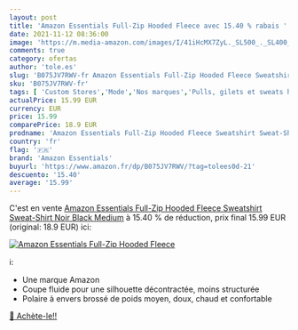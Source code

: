 ```yaml
---
layout: post
title: 'Amazon Essentials Full-Zip Hooded Fleece avec 15.40 % rabais '
date: 2021-11-12 08:36:00
image: 'https://m.media-amazon.com/images/I/41iHcMX7ZyL._SL500_._SL400_.jpg'
comments: true
category: ofertas
author: 'tole.es'
slug: 'B075JV7RWV-fr Amazon Essentials Full-Zip Hooded Fleece Sweatshirt Sweat-...'
sku: 'B075JV7RWV-fr'
tags: [ 'Custom Stores','Mode','Nos marques','Pulls, gilets et sweats homme','Specialty Stores','Sweats homme','Sweats à capuche homme','Vêtements','Vêtements homme','amazon essentials', ]
actualPrice: 15.99 EUR
currency: EUR
price: 15.99
comparePrice: 18.9 EUR
prodname: 'Amazon Essentials Full-Zip Hooded Fleece Sweatshirt Sweat-Shirt  Noir  Black   Medium'
country: 'fr'
flag: '🇫🇷'
brand: 'Amazon Essentials'
buyurl: 'https://www.amazon.fr/dp/B075JV7RWV/?tag=tolees0d-21'
descuento: '15.40'
average: '15.99'
---
```


C'est en vente [Amazon Essentials Full-Zip Hooded Fleece Sweatshirt Sweat-Shirt  Noir  Black   Medium](https://www.amazon.fr/dp/B075JV7RWV/?tag=tolees0d-21)  à  15.40 % de réduction, prix final  15.99 EUR (original: 18.9 EUR) ici:

[![Amazon Essentials Full-Zip Hooded Fleece](https://m.media-amazon.com/images/I/41iHcMX7ZyL._SL500_._SL400_.jpg)](https://www.amazon.fr/dp/B075JV7RWV/?tag=tolees0d-21)

ℹ️:

- Une marque Amazon
- Coupe fluide pour une silhouette décontractée, moins structurée
- Polaire à envers brossé de poids moyen, doux, chaud et confortable

[🛒 Achète-le!!](https://www.amazon.fr/dp/B075JV7RWV/?tag=tolees0d-21)
